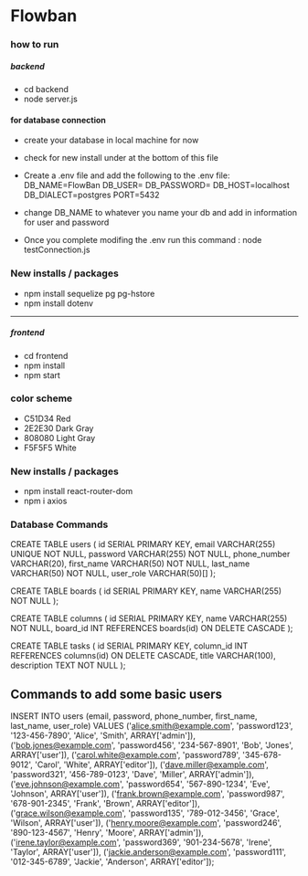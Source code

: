 # Flowban

### how to run 
##### backend
- cd backend
- node server.js
#### for database connection
- create your database in local machine for now
- check for new install under at the bottom of this file
- Create a .env file and add the following to the .env file:
DB_NAME=FlowBan
DB_USER=
DB_PASSWORD=
DB_HOST=localhost
DB_DIALECT=postgres
PORT=5432

- change DB_NAME to whatever you name your db and add in information for user and password
- Once you complete modifing the .env run this command : node testConnection.js

### New installs / packages 
- npm install sequelize pg pg-hstore
- npm install dotenv
------



##### frontend
- cd frontend
- npm install
- npm start
### color scheme
- C51D34 Red
- 2E2E30 Dark Gray
- 808080 Light Gray
- F5F5F5 White
### New installs / packages
- npm install react-router-dom
- npm i axios

### Database Commands

CREATE TABLE users (
    id SERIAL PRIMARY KEY,
    email VARCHAR(255) UNIQUE NOT NULL,
    password VARCHAR(255) NOT NULL,
    phone_number VARCHAR(20),
    first_name VARCHAR(50) NOT NULL,
    last_name VARCHAR(50) NOT NULL,
    user_role VARCHAR(50)[]
);

CREATE TABLE boards (
    id SERIAL PRIMARY KEY,
    name VARCHAR(255) NOT NULL
);

CREATE TABLE columns (
    id SERIAL PRIMARY KEY,
    name VARCHAR(255) NOT NULL,
    board_id INT REFERENCES boards(id) ON DELETE CASCADE
);

CREATE TABLE tasks (
    id SERIAL PRIMARY KEY,
    column_id INT REFERENCES columns(id) ON DELETE CASCADE,
    title VARCHAR(100),
    description TEXT NOT NULL
);

## Commands to add some basic users
INSERT INTO users (email, password, phone_number, first_name, last_name, user_role)
VALUES 
('alice.smith@example.com', 'password123', '123-456-7890', 'Alice', 'Smith', ARRAY['admin']),
('bob.jones@example.com', 'password456', '234-567-8901', 'Bob', 'Jones', ARRAY['user']),
('carol.white@example.com', 'password789', '345-678-9012', 'Carol', 'White', ARRAY['editor']),
('dave.miller@example.com', 'password321', '456-789-0123', 'Dave', 'Miller', ARRAY['admin']),
('eve.johnson@example.com', 'password654', '567-890-1234', 'Eve', 'Johnson', ARRAY['user']),
('frank.brown@example.com', 'password987', '678-901-2345', 'Frank', 'Brown', ARRAY['editor']),
('grace.wilson@example.com', 'password135', '789-012-3456', 'Grace', 'Wilson', ARRAY['user']),
('henry.moore@example.com', 'password246', '890-123-4567', 'Henry', 'Moore', ARRAY['admin']),
('irene.taylor@example.com', 'password369', '901-234-5678', 'Irene', 'Taylor', ARRAY['user']),
('jackie.anderson@example.com', 'password111', '012-345-6789', 'Jackie', 'Anderson', ARRAY['editor']);


